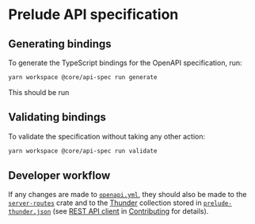 <!--
MIT License

Copyright (c) 2023 Sophie Katz

Permission is hereby granted, free of charge, to any person obtaining a copy
of this software and associated documentation files (the "Software"), to deal
in the Software without restriction, including without limitation the rights
to use, copy, modify, merge, publish, distribute, sublicense, and/or sell
copies of the Software, and to permit persons to whom the Software is
furnished to do so, subject to the following conditions:

The above copyright notice and this permission notice shall be included in all
copies or substantial portions of the Software.

THE SOFTWARE IS PROVIDED "AS IS", WITHOUT WARRANTY OF ANY KIND, EXPRESS OR
IMPLIED, INCLUDING BUT NOT LIMITED TO THE WARRANTIES OF MERCHANTABILITY,
FITNESS FOR A PARTICULAR PURPOSE AND NONINFRINGEMENT. IN NO EVENT SHALL THE
AUTHORS OR COPYRIGHT HOLDERS BE LIABLE FOR ANY CLAIM, DAMAGES OR OTHER
LIABILITY, WHETHER IN AN ACTION OF CONTRACT, TORT OR OTHERWISE, ARISING FROM,
OUT OF OR IN CONNECTION WITH THE SOFTWARE OR THE USE OR OTHER DEALINGS IN THE
SOFTWARE.
-->

# Prelude API specification

## Generating bindings

To generate the TypeScript bindings for the OpenAPI specification, run:

```bash
yarn workspace @core/api-spec run generate
```

This should be run

## Validating bindings

To validate the specification without taking any other action:

```bash
yarn workspace @core/api-spec run validate
```

## Developer workflow

If any changes are made to [`openapi.yml`](openapi.yml), they should also be made to the [`server-routes`](/core/server-routes) crate and to the [Thunder](https://www.thunderclient.com/) collection stored in [`prelude-thunder.json`](/prelude-thunder.json) (see [REST API client](/docs/Contributing.md#rest-api-client) in [Contributing](/docs/Contributing.md) for details).
